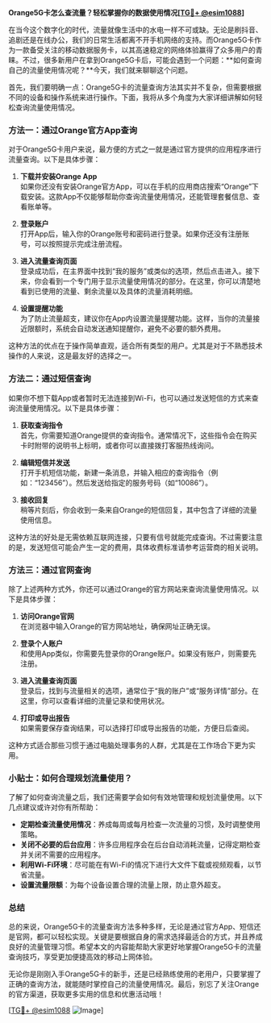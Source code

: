**Orange5G卡怎么查流量？轻松掌握你的数据使用情况[[TG💪+ @esim1088](https://t.me/s/esim1088)]**

在当今这个数字化的时代，流量就像生活中的水电一样不可或缺。无论是刷抖音、追剧还是在线办公，我们的日常生活都离不开手机网络的支持。而Orange5G卡作为一款备受关注的移动数据服务卡，以其高速稳定的网络体验赢得了众多用户的青睐。不过，很多新用户在拿到Orange5G卡后，可能会遇到一个问题：**如何查询自己的流量使用情况呢？**今天，我们就来聊聊这个问题。

首先，我们要明确一点：Orange5G卡的流量查询方法其实并不复杂，但需要根据不同的设备和操作系统来进行操作。下面，我将从多个角度为大家详细讲解如何轻松查询流量使用情况。

### 方法一：通过Orange官方App查询

对于Orange5G卡用户来说，最方便的方式之一就是通过官方提供的应用程序进行流量查询。以下是具体步骤：

1. **下载并安装Orange App**  
   如果你还没有安装Orange官方App，可以在手机的应用商店搜索“Orange”下载安装。这款App不仅能够帮助你查询流量使用情况，还能管理套餐信息、查看账单等。

2. **登录账户**  
   打开App后，输入你的Orange账号和密码进行登录。如果你还没有注册账号，可以按照提示完成注册流程。

3. **进入流量查询页面**  
   登录成功后，在主界面中找到“我的服务”或类似的选项，然后点击进入。接下来，你会看到一个专门用于显示流量使用情况的部分。在这里，你可以清楚地看到已使用的流量、剩余流量以及具体的流量消耗明细。

4. **设置提醒功能**  
   为了防止流量超支，建议你在App内设置流量提醒功能。这样，当你的流量接近限额时，系统会自动发送通知提醒你，避免不必要的额外费用。

这种方法的优点在于操作简单直观，适合所有类型的用户。尤其是对于不熟悉技术操作的人来说，这是最友好的选择之一。

### 方法二：通过短信查询

如果你不想下载App或者暂时无法连接到Wi-Fi，也可以通过发送短信的方式来查询流量使用情况。以下是具体步骤：

1. **获取查询指令**  
   首先，你需要知道Orange提供的查询指令。通常情况下，这些指令会在购买卡时附带的说明书上标明，或者你可以直接拨打客服热线询问。

2. **编辑短信并发送**  
   打开手机短信功能，新建一条消息，并输入相应的查询指令（例如：“123456”）。然后发送给指定的服务号码（如“10086”）。

3. **接收回复**  
   稍等片刻后，你会收到一条来自Orange的短信回复，其中包含了详细的流量使用信息。

这种方法的好处是无需依赖互联网连接，只要有信号就能完成查询。不过需要注意的是，发送短信可能会产生一定的费用，具体收费标准请参考运营商的相关说明。

### 方法三：通过官网查询

除了上述两种方式外，你还可以通过Orange的官方网站来查询流量使用情况。以下是具体步骤：

1. **访问Orange官网**  
   在浏览器中输入Orange的官方网站地址，确保网址正确无误。

2. **登录个人账户**  
   和使用App类似，你需要先登录你的Orange账户。如果没有账户，则需要先注册。

3. **进入流量查询页面**  
   登录后，找到与流量相关的选项，通常位于“我的账户”或“服务详情”部分。在这里，你可以查看详细的流量记录和使用状况。

4. **打印或导出报告**  
   如果需要保存查询结果，可以选择打印或导出报告的功能，方便日后查阅。

这种方式适合那些习惯于通过电脑处理事务的人群，尤其是在工作场合下更为实用。

### 小贴士：如何合理规划流量使用？

了解了如何查询流量之后，我们还需要学会如何有效地管理和规划流量使用。以下几点建议或许对你有所帮助：

- **定期检查流量使用情况**：养成每周或每月检查一次流量的习惯，及时调整使用策略。
- **关闭不必要的后台应用**：许多应用程序会在后台自动消耗流量，记得定期检查并关闭不需要的应用程序。
- **利用Wi-Fi环境**：尽可能在有Wi-Fi的情况下进行大文件下载或视频观看，以节省流量。
- **设置流量限额**：为每个设备设置合理的流量上限，防止意外超支。

### 总结

总的来说，Orange5G卡的流量查询方法多种多样，无论是通过官方App、短信还是官网，都可以轻松实现。关键是要根据自身的需求选择最适合的方式，并且养成良好的流量管理习惯。希望本文的内容能帮助大家更好地掌握Orange5G卡的流量查询技巧，享受更加便捷高效的移动上网体验。

无论你是刚刚入手Orange5G卡的新手，还是已经熟练使用的老用户，只要掌握了正确的查询方法，就能随时掌控自己的流量使用情况。最后，别忘了关注Orange的官方渠道，获取更多实用的信息和优惠活动哦！

[[TG💪+ @esim1088](https://t.me/s/esim1088) ![Image](https://i.postimg.cc/4NQfJmqS/Snipaste-2025-05-13-00-14-12.png)]